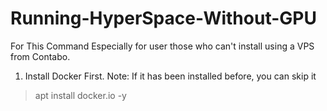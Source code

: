 # Running-HyperSpace-Without-GPU
For This Command Especially for user those who can't install using a VPS from Contabo.

1. Install Docker First.
Note: If it has been installed before, you can skip it
> apt install docker.io -y
